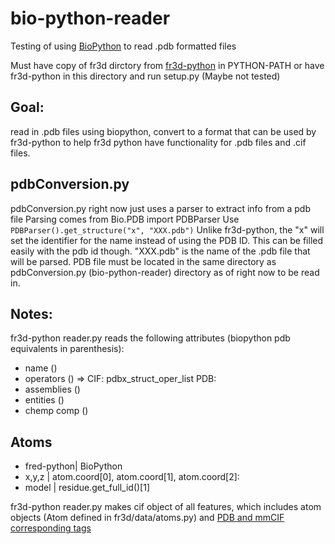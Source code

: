 # bio-python-reader
Testing of using [BioPython](https://biopython.org/) to read .pdb formatted files

Must have copy of fr3d dirctory from [fr3d-python](https://github.com/BGSU-RNA/fr3d-python) in PYTHON-PATH or have fr3d-python in this directory and run setup.py (Maybe not tested)


## Goal:
read in .pdb files using biopython, convert to a format that can be used by fr3d-python to help fr3d python have functionality for .pdb files and .cif files. 

## pdbConversion.py
pdbConversion.py right now just uses a parser to extract info from a pdb file 
Parsing comes from Bio.PDB import PDBParser 
Use ``` PDBParser().get_structure("x", "XXX.pdb") ```
Unlike fr3d-python, the "x" will set the identifier for the name instead of using the PDB ID. This can be filled easily with the pdb id though. "XXX.pdb" is the name of the .pdb file that will be parsed. PDB file must be located in the same directory as pdbConversion.py (bio-python-reader) directory as of right now to be read in. 

## Notes: 
fr3d-python reader.py reads the following attributes (biopython pdb equivalents in parenthesis): 
- name ()
- operators () => CIF: pdbx_struct_oper_list PDB: 
- assemblies ()
- entities ()
- chemp comp () 


## Atoms
- fred-python| BioPython
- x,y,z | atom.coord[0], atom.coord[1], atom.coord[2]:
- model | residue.get_full_id()[1]



fr3d-python reader.py makes cif object of all features, which includes atom objects (Atom defined in fr3d/data/atoms.py) and 
[PDB and mmCIF corresponding tags](https://mmcif.wwpdb.org/docs/pdb_to_pdbx_correspondences.html) 

